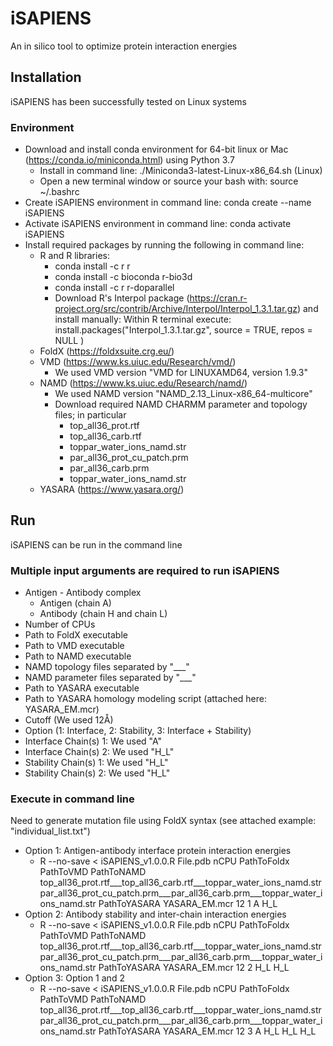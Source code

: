 # iSAPIENS
An in silico tool to optimize protein interaction energies

## Installation

iSAPIENS has been successfully tested on Linux systems


### Environment
- Download and install conda environment for 64-bit linux or Mac (https://conda.io/miniconda.html) using Python 3.7
  - Install in command line: ./Miniconda3-latest-Linux-x86_64.sh (Linux)
  - Open a new terminal window or source your bash with: source ~/.bashrc
- Create iSAPIENS environment in command line: conda create --name iSAPIENS
- Activate iSAPIENS environment in command line: conda activate iSAPIENS
- Install required packages by running the following in command line:
  - R and R libraries:
    - conda install -c r r  
    - conda install -c bioconda r-bio3d
    - conda install -c r r-doparallel
    - Download R's Interpol package (https://cran.r-project.org/src/contrib/Archive/Interpol/Interpol_1.3.1.tar.gz) and install manually:
      Within R terminal execute: install.packages("Interpol_1.3.1.tar.gz", source = TRUE, repos = NULL )
  - FoldX (https://foldxsuite.crg.eu/)
  - VMD (https://www.ks.uiuc.edu/Research/vmd/)
    - We used VMD version "VMD for LINUXAMD64, version 1.9.3"
  - NAMD (https://www.ks.uiuc.edu/Research/namd/)
    - We used NAMD version "NAMD_2.13_Linux-x86_64-multicore"
    - Download required NAMD CHARMM parameter and topology files; in particular
      -  top_all36_prot.rtf
      -  top_all36_carb.rtf
      -  toppar_water_ions_namd.str
      -  par_all36_prot_cu_patch.prm
      -  par_all36_carb.prm
      -  toppar_water_ions_namd.str
  -  YASARA (https://www.yasara.org/)


## Run
iSAPIENS can be run in the command line

### Multiple input arguments are required to run iSAPIENS
- Antigen - Antibody complex
  - Antigen (chain A)
  - Antibody (chain H and chain L)
- Number of CPUs
- Path to FoldX executable
- Path to VMD executable
- Path to NAMD executable
- NAMD topology files separated by "___"
- NAMD parameter files separated by "___"
- Path to YASARA executable
- Path to YASARA homology modeling script (attached here: YASARA_EM.mcr)
- Cutoff (We used 12Å)
- Option (1: Interface, 2: Stability, 3: Interface + Stability)
- Interface Chain(s) 1: We used "A"
- Interface Chain(s) 2: We used "H_L"
- Stability Chain(s) 1: We used "H_L"
- Stability Chain(s) 2: We used "H_L"

### Execute in command line

Need to generate mutation file using FoldX syntax (see attached example: "individual_list.txt")

- Option 1: Antigen-antibody interface protein interaction energies
  - R --no-save < iSAPIENS_v1.0.0.R File.pdb nCPU PathToFoldx PathToVMD PathToNAMD top_all36_prot.rtf___top_all36_carb.rtf___toppar_water_ions_namd.str par_all36_prot_cu_patch.prm___par_all36_carb.prm___toppar_water_ions_namd.str PathToYASARA YASARA_EM.mcr 12 1 A H_L
- Option 2: Antibody stability and inter-chain interaction energies
  - R --no-save < iSAPIENS_v1.0.0.R File.pdb nCPU PathToFoldx PathToVMD PathToNAMD top_all36_prot.rtf___top_all36_carb.rtf___toppar_water_ions_namd.str par_all36_prot_cu_patch.prm___par_all36_carb.prm___toppar_water_ions_namd.str PathToYASARA YASARA_EM.mcr 12 2 H_L H_L
- Option 3: Option 1 and 2
  - R --no-save < iSAPIENS_v1.0.0.R File.pdb nCPU PathToFoldx PathToVMD PathToNAMD top_all36_prot.rtf___top_all36_carb.rtf___toppar_water_ions_namd.str par_all36_prot_cu_patch.prm___par_all36_carb.prm___toppar_water_ions_namd.str PathToYASARA YASARA_EM.mcr 12 3 A H_L H_L H_L
  



